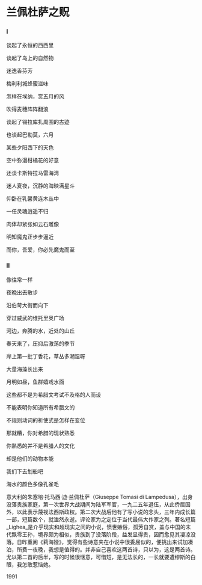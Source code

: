    

# 兰佩杜萨之贶

### Ⅰ

谈起了永恒的西西里

谈起了岛上的自然物

迷迭香芬芳

梅利利城蜂蜜滋味

怎样在埃纳，赏五月的风

吹得麦穗阵阵翻浪

谈起了锡拉库扎周围的古迹

也谈起巴勒莫，六月

某些夕阳西下的天色

空中弥漫柑橘花的好意

还谈卡斯特拉马雷海湾

迷人夏夜，沉静的海映满星斗

仰卧在乳馨黄连木丛中

一任灵魂逍遥不归

肉体却紧张如云石雕像

明知魔鬼正步步逼近

而你，吾爱，你必先魔鬼而至

### Ⅱ

像往常一样

夜晚出去散步

沿伯苛大街而向下

穿过威武的维托里奥广场

河边，奔腾的水，近处的山丘

春天来了，压抑后激荡的季节

岸上第一批丁香花，草丛多潮湿呀

大量海藻长出来

月明如昼，鱼群嬉戏水面

这些都不是为希腊文考试不及格的人而设

不能表明你知道所有希腊文的

不规则动词的祈使式是怎样在变位

那就糟，你对希腊的现状熟悉

你熟悉的并不是希腊人的文化

却是他们的动物本能

我们下去划船吧

海水的颜色多像孔雀毛

  

意大利的朱塞培·托马西·迪·兰佩杜萨（Giuseppe Tomasi di Lampedusa），出身没落贵族家庭，第一次世界大战期间为陆军军官，一九二五年退伍，从此侨居国外，以此表示蔑视法西斯政权。第二次大战后他有了写小说的念头，三年内成长篇一部，短篇数个，就溘然永逝。评论家为之定位于当代最伟大作家之列。著名短篇_Lighea_是介乎现实和超现实之间的小说，愤世嫉俗，孤芳自赏，盖与中国的末代飘零王孙，境界颇为相似，贵族到了没落阶段，益发显得贵，因而愈见其凄凉没落。日昨重阅《莉海娅》，觉得有些诗意夹在小说中很委屈似的，便挑出来试加凑泊，所费一夜晚，我想是值得的。并非自己喜欢这两首诗，只以为，这是两首诗。尤以第二首的后半，写的时候很惬意，可惜短，是无法长的，一长就要遭缪斯的白眼，我怎敢惹恼她。

1991